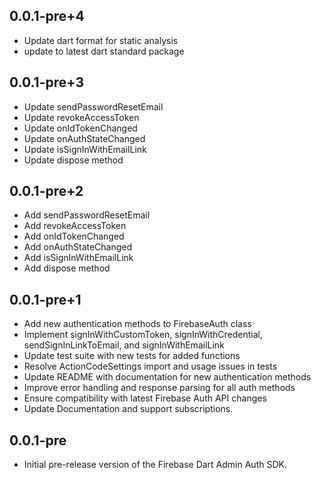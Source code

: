 ## 0.0.1-pre+4

* Update dart format for static analysis
* update to latest dart standard package

## 0.0.1-pre+3

* Update sendPasswordResetEmail
* Update revokeAccessToken
* Update onIdTokenChanged
* Update onAuthStateChanged
* Update isSignInWithEmailLink
* Update dispose method

## 0.0.1-pre+2

* Add sendPasswordResetEmail
* Add revokeAccessToken
* Add onIdTokenChanged
* Add onAuthStateChanged
* Add isSignInWithEmailLink
* Add dispose method

## 0.0.1-pre+1

* Add new authentication methods to FirebaseAuth class
* Implement signInWithCustomToken, signInWithCredential, sendSignInLinkToEmail, and signInWithEmailLink
* Update test suite with new tests for added functions
* Resolve ActionCodeSettings import and usage issues in tests
* Update README with documentation for new authentication methods
* Improve error handling and response parsing for all auth methods
* Ensure compatibility with latest Firebase Auth API changes
* Update Documentation and support subscriptions.

## 0.0.1-pre

* Initial pre-release version of the Firebase Dart Admin Auth SDK.


